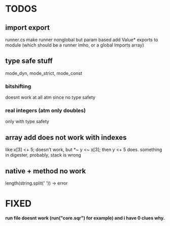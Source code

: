 # TODOS

## import export
runner.cs make runner nonglobal but param based
add Value* exports to module (which should be a runner imho, or a global Imports array)

## type safe stuff
mode_dyn, mode_strict, mode_const

### bitshifting
doesnt work at all atm since no type safety

### real integers (atm only doubles)
only with type safety

## array add does not work with indexes
like x[3] <+ 5; doesn't work, but *~ y <~ x[3]; then y <+ 5 does. something in digester, probably, stack is wrong

## native + method no work
length(string.split(' ')) -> error

# FIXED
#### run file doesnt work (run("core.sqr") for example) and i have 0 clues why.